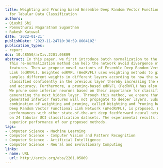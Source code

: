```yaml
---
title: Weighting and Pruning based Ensemble Deep Random Vector Functional Link Network
  for Tabular Data Classification
authors:
- Qiushi Shi
- Ponnuthurai Nagaratnam Suganthan
- Rakesh Katuwal
date: '2022-01-21'
publishDate: '2023-11-24T10:38:59.860410Z'
publication_types:
- report
doi: 10.48550/arXiv.2201.05809
abstract: In this paper, we first introduce batch normalization to the edRVFL network.
  This re-normalization method can help the network avoid divergence of the hidden
  features. Then we propose novel variants of Ensemble Deep Random Vector Functional
  Link (edRVFL). Weighted edRVFL (WedRVFL) uses weighting methods to give training
  samples different weights in different layers according to how the samples were
  classified confidently in the previous layer thereby increasing the ensemble's diversity
  and accuracy. Furthermore, a pruning-based edRVFL (PedRVFL) has also been proposed.
  We prune some inferior neurons based on their importance for classification before
  generating the next hidden layer. Through this method, we ensure that the randomly
  generated inferior features will not propagate to deeper layers. Subsequently, the
  combination of weighting and pruning, called Weighting and Pruning based Ensemble
  Deep Random Vector Functional Link Network (WPedRVFL), is proposed. We compare their
  performances with other state-of-the-art deep feedforward neural networks (FNNs)
  on 24 tabular UCI classification datasets. The experimental results illustrate the
  superior performance of our proposed methods.
tags:
- Computer Science - Machine Learning
- Computer Science - Computer Vision and Pattern Recognition
- Computer Science - Artificial Intelligence
- Computer Science - Neural and Evolutionary Computing
links:
- name: URL
  url: http://arxiv.org/abs/2201.05809
---
```

